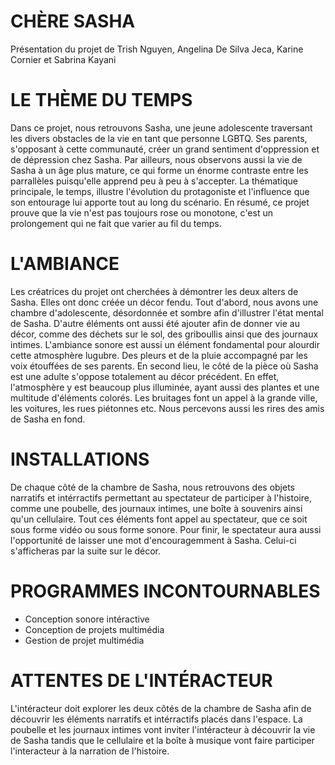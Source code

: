 # CHÈRE SASHA
Présentation du projet de Trish Nguyen, Angelina De Silva Jeca, Karine Cornier et Sabrina Kayani

# LE THÈME DU TEMPS
Dans ce projet, nous retrouvons Sasha, une jeune adolescente traversant les divers obstacles de la vie en tant que personne LGBTQ. Ses parents, s'opposant à cette communauté, créer un grand sentiment d'oppression et de dépression chez Sasha. Par ailleurs, nous observons aussi la vie de Sasha à un âge plus mature, ce qui forme un énorme contraste entre les parrallèles puisqu'elle apprend peu à peu à s'accepter. La thématique principale, le temps, illustre l'évolution du protagoniste et l'influence que son entourage lui apporte tout au long du scénario. En résumé, ce projet prouve que la vie n'est pas toujours rose ou monotone, c'est un prolongement qui ne fait que varier au fil du temps.

# L'AMBIANCE
Les créatrices du projet ont cherchées à démontrer les deux alters de Sasha. Elles ont donc créée un décor fendu. Tout d'abord, nous avons une chambre d'adolescente, désordonnée et sombre afin d'illustrer l'état mental de Sasha. D'autre éléments ont aussi été ajouter afin de donner vie au décor, comme des déchets sur le sol, des griboullis ainsi que des journaux intimes. L'ambiance sonore est aussi un élément fondamental pour alourdir cette atmosphère lugubre. Des pleurs et de la pluie accompagné par les voix étouffées de ses parents. En second lieu, le côté de la pièce où Sasha est une adulte s'oppose totalement au décor précédent. En effet, l'atmosphère y est beaucoup plus illuminée, ayant aussi des plantes et une multitude d'éléments colorés. Les bruitages font un appel à la grande ville, les voitures, les rues piétonnes etc. Nous percevons aussi les rires des amis de Sasha en fond.

# INSTALLATIONS
De chaque côté de la chambre de Sasha, nous retrouvons des objets narratifs et intérractifs permettant au spectateur de participer à l'histoire, comme une poubelle, des journaux intimes, une boîte à souvenirs ainsi qu'un cellulaire. Tout ces éléments font appel au spectateur, que ce soit sous forme vidéo ou sous forme sonore. Pour finir, le spectateur aura aussi l'opportunité de laisser une mot d'encouragemment à Sasha. Celui-ci s'afficheras par la suite sur le décor.

# PROGRAMMES INCONTOURNABLES
- Conception sonore intéractive
- Conception de projets multimédia
- Gestion de projet multimédia

# ATTENTES DE L'INTÉRACTEUR
L'intéracteur doit explorer les deux côtés de la chambre de Sasha afin de découvrir les éléments narratifs et intérractifs placés dans l'espace. La poubelle et les journaux intimes vont inviter l'intéracteur à découvrir la vie de Sasha tandis que le cellulaire et la boîte à musique vont faire participer l'interacteur à la narration de l'histoire.
